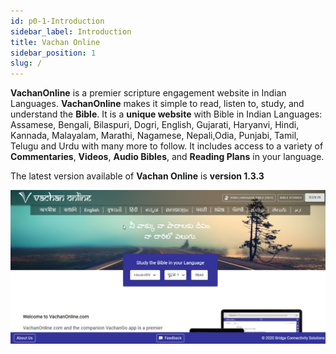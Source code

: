 ```yaml
---
id: p0-1-Introduction
sidebar_label: Introduction
title: Vachan Online
sidebar_position: 1
slug: /
---
```


**VachanOnline** is a premier scripture engagement website in Indian Languages. **VachanOnline** makes it simple to read, listen to, study, and understand the **Bible**.
It is a **unique website** with Bible in Indian Languages: Assamese, Bengali, Bilaspuri, Dogri, English, Gujarati, Haryanvi, Hindi, Kannada, Malayalam, Marathi, Nagamese, Nepali,Odia, Punjabi, Tamil, Telugu and Urdu  with many more to follow.
It includes access to a variety of **Commentaries**, **Videos**, **Audio Bibles**, and **Reading Plans** in your language.

The latest version available of **Vachan Online** is **version 1.3.3** 

<img src="/Introduction/Home page1.png"  width="1000px" alt="Home Page"/>